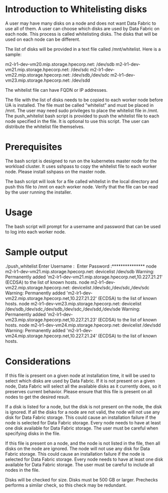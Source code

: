
# Introduction to Whitelisting disks

A user may have many disks on a node and does not want Data Fabric to use all of them.  A user can choose which disks are used by Data Fabric on each node.  This process is called whitelisting disks.  The disks that will be used on each node can be different. 

The list of disks will be provided in a text file called /mnt/whitelist.  Here is a sample: 

m2-lr1-dev-vm20.mip.storage.hpecorp.net: /dev/sdb 
m2-lr1-dev-vm21.mip.storage.hpecorp.net: /dev/sdc 
m2-lr1-dev-vm22.mip.storage.hpecorp.net: /dev/sdb,/dev/sdc 
m2-lr1-dev-vm23.mip.storage.hpecorp.net: /dev/sdd 

The whitelist file can have FQDN or IP addresses.

The file with the list of disks needs to be copied to each worker node before UA is installed.  The file must be called "whitelist" and must be placed in /mnt.  The user may need sudo privileges to place the whitelist file in /mnt.  The push_whitelist bash script is provided to push the whitelist file to each node specified in the file.  It is optional to use this script. The user can distribute the whitelist file themselves.

# Prerequisites

The bash script is designed to run on the kubernetes master node for the workload cluster.  It uses sshpass to copy the whitelist file to each worker node. Please install sshpass on the master node.

The bash script will look for a file called whitelist in the local directory and push this file to /mnt on each worker node.  Verify that the file can be read by the user running the installer.

# Usage

The bash script will prompt for a username and password that can be used to log into each worker node.

# Sample output

./push_whitelist
Enter Username : 
<username>
Enter Password :***************
node m2-lr1-dev-vm21.mip.storage.hpecorp.net: devicelist /dev/sdb
Warning: Permanently added 'm2-lr1-dev-vm21.mip.storage.hpecorp.net,10.227.21.21' (ECDSA) to the list of known hosts.
node m2-lr1-dev-vm22.mip.storage.hpecorp.net: devicelist /dev/sdc,/dev/sdc,/dev/sdc
Warning: Permanently added 'm2-lr1-dev-vm22.mip.storage.hpecorp.net,10.227.21.22' (ECDSA) to the list of known hosts.
node m2-lr1-dev-vm23.mip.storage.hpecorp.net: devicelist /dev/sdb,/dev/sdc,/dev/sdb,/dev/sdc,/dev/sdd,/dev/sde
Warning: Permanently added 'm2-lr1-dev-vm23.mip.storage.hpecorp.net,10.227.21.23' (ECDSA) to the list of known hosts.
node m2-lr1-dev-vm24.mip.storage.hpecorp.net: devicelist /dev/sdd
Warning: Permanently added 'm2-lr1-dev-vm24.mip.storage.hpecorp.net,10.227.21.24' (ECDSA) to the list of known hosts.

# Considerations

If this file is present on a given node at installation time, it will be used to select which disks are used by Data Fabric.  If it is not present on a given node, Data Fabric will select all the available disks as it currently does, so it preserves current behavior.  Please ensure that this file is present on all nodes to get the desired result. 

If a disk is listed for a node, but the disk is not present on the node, the disk is ignored.  If all the disks for a node are not valid, the node will not use any disk for Data Fabric storage.  This could cause an installation failure if the node is selected for Data Fabric storage.  Every node needs to have at least one disk available for Data Fabric storage.  The user must be careful when specifying disks in the file. 

If this file is present on a node, and the node is not listed in the file, then all disks on the node are ignored.  The node will not use any disk for Data Fabric storage.  This could cause an installation failure if the node is selected for Data Fabric storage.  Every node needs to have at least one disk available for Data Fabric storage.  The user must be careful to include all nodes in the file. 

Disks will be checked for size.  Disks must be 500 GB or larger.  Prechecks performs a similar check, so this check may be redundant.
